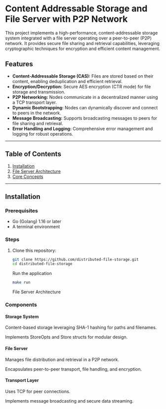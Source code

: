 # Content Addressable Storage and File Server with P2P Network

This project implements a high-performance, content-addressable storage system integrated with a file server operating over a peer-to-peer (P2P) network. It provides secure file sharing and retrieval capabilities, leveraging cryptographic techniques for encryption and efficient content management.

## Features

- **Content-Addressable Storage (CAS):** Files are stored based on their content, enabling deduplication and efficient retrieval.
- **Encryption/Decryption:** Secure AES encryption (CTR mode) for file storage and transmission.
- **P2P Networking:** Nodes communicate in a decentralized manner using a TCP transport layer.
- **Dynamic Bootstrapping:** Nodes can dynamically discover and connect to peers in the network.
- **Message Broadcasting:** Supports broadcasting messages to peers for file sharing and retrieval.
- **Error Handling and Logging:** Comprehensive error management and logging for robust operations.

---

## Table of Contents

1. [Installation](#installation)
2. [File Server Architecture](#file-server-architecture)
3. [Core Concepts](#core-concepts)

---

## Installation

### Prerequisites

- Go (Golang) 1.16 or later
- A terminal environment

### Steps

1. Clone this repository:

   ```bash
   git clone https://github.com/distributed-file-storage.git
   cd distributed-file-storage
   ```

   Run the application

   ```bash
   make run

   ```

   File Server Architecture

### Components

#### Storage System

Content-based storage leveraging SHA-1 hashing for paths and filenames.

Implements StoreOpts and Store structs for modular design.

#### File Server

Manages file distribution and retrieval in a P2P network.

Encapsulates peer-to-peer transport, file handling, and encryption.

#### Transport Layer

Uses TCP for peer connections.

Implements message broadcasting and secure data streaming.
